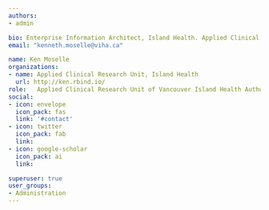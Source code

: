 ```yaml
---
authors:
- admin

bio: Enterprise Information Architect, Island Health. Applied Clinical Research Unity, Director. 
email: "kenneth.moselle@viha.ca"

name: Ken Moselle
organizations: 
- name: Applied Clinical Research Unit, Island Health
  url: http://ken.rbind.io/
role:   Applied Clinical Research Unit of Vancouver Island Health Authority,  Director
social:
- icon: envelope
  icon_pack: fas
  link: '#contact'
- icon: twitter
  icon_pack: fab
  link: 
- icon: google-scholar
  icon_pack: ai
  link: 

superuser: true
user_groups:
- Administration
---
```



